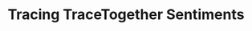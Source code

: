 ---
title: Tracing TraceTogether Sentiments
description: "A dataviz essay exploring Facebook reactions to TraceTogether news articles."
tag: [dataviz, projects]
redirect_to: https://vnck.xyz/tracing-tracetogether-sentiment/
reading_time: 14
---